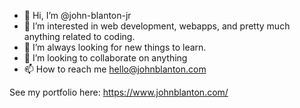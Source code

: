 - 👋 Hi, I’m @john-blanton-jr
- 👀 I’m interested in web development, webapps, and pretty much anything related to coding. 
- 🌱 I’m always looking for new things to learn.
- 💞️ I’m looking to collaborate on anything
- 📫 How to reach me hello@johnblanton.com

See my portfolio here: https://www.johnblanton.com/

<!---
john-blanton-jr/john-blanton-jr is a ✨ special ✨ repository because its `README.md` (this file) appears on your GitHub profile.
You can click the Preview link to take a look at your changes.
--->
